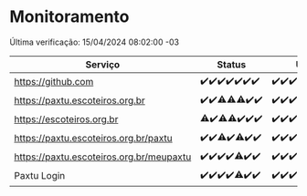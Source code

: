 # Monitoramento

Última verificação: 15/04/2024 08:02:00 -03

|Serviço|Status|Últimas 24h|
|---|---|---|
|https://github.com|<span title="2024-04-08: OK=24">✔️</span><span title="2024-04-09: OK=24">✔️</span><span title="2024-04-10: OK=24">✔️</span><span title="2024-04-11: OK=24">✔️</span><span title="2024-04-12: OK=24">✔️</span><span title="2024-04-13: OK=24">✔️</span><span title="2024-04-14: OK=7">✔️</span>|<span title="14/04/2024 11:25:00 -03 : 200">✔️</span><span title="14/04/2024 18:09:00 -03 : 200">✔️</span><span title="14/04/2024 20:29:00 -03 : 200">✔️</span><span title="15/04/2024 00:00:00 -03 : 200">✔️</span><span title="15/04/2024 01:13:00 -03 : 200">✔️</span><span title="15/04/2024 02:06:00 -03 : 200">✔️</span><span title="15/04/2024 03:09:00 -03 : 200">✔️</span><span title="15/04/2024 04:04:00 -03 : 200">✔️</span><span title="15/04/2024 05:07:00 -03 : 200">✔️</span><span title="15/04/2024 06:05:00 -03 : 200">✔️</span><span title="15/04/2024 07:05:00 -03 : 200">✔️</span><span title="15/04/2024 08:02:00 -03 : 200">✔️</span>|
|https://paxtu.escoteiros.org.br|<span title="2024-04-08: OK=24">✔️</span><span title="2024-04-09: OK=24">✔️</span><span title="2024-04-10: OK=23, Falhas=1">⚠️</span><span title="2024-04-11: OK=23, Falhas=1">⚠️</span><span title="2024-04-12: OK=23, Falhas=1">⚠️</span><span title="2024-04-13: OK=24">✔️</span><span title="2024-04-14: OK=7">✔️</span>|<span title="14/04/2024 11:25:00 -03 : 200">✔️</span><span title="14/04/2024 18:09:00 -03 : 200">✔️</span><span title="14/04/2024 20:29:00 -03 : 200">✔️</span><span title="15/04/2024 00:00:00 -03 : 200">✔️</span><span title="15/04/2024 01:13:00 -03 : 200">✔️</span><span title="15/04/2024 02:06:00 -03 : 200">✔️</span><span title="15/04/2024 03:09:00 -03 : 200">✔️</span><span title="15/04/2024 04:04:00 -03 : 200">✔️</span><span title="15/04/2024 05:07:00 -03 : 200">✔️</span><span title="15/04/2024 06:05:00 -03 : 200">✔️</span><span title="15/04/2024 07:05:00 -03 : 200">✔️</span><span title="15/04/2024 08:02:00 -03 : 200">✔️</span>|
|https://escoteiros.org.br|<span title="2024-04-08: OK=23, Falhas=1">⚠️</span><span title="2024-04-09: OK=24">✔️</span><span title="2024-04-10: OK=23, Falhas=1">⚠️</span><span title="2024-04-11: OK=23, Falhas=1">⚠️</span><span title="2024-04-12: OK=24">✔️</span><span title="2024-04-13: OK=24">✔️</span><span title="2024-04-14: OK=7">✔️</span>|<span title="14/04/2024 11:25:00 -03 : 200">✔️</span><span title="14/04/2024 18:09:00 -03 : 200">✔️</span><span title="14/04/2024 20:29:00 -03 : 200">✔️</span><span title="15/04/2024 00:00:00 -03 : 200">✔️</span><span title="15/04/2024 01:13:00 -03 : 200">✔️</span><span title="15/04/2024 02:06:00 -03 : 200">✔️</span><span title="15/04/2024 03:09:00 -03 : 200">✔️</span><span title="15/04/2024 04:04:00 -03 : 200">✔️</span><span title="15/04/2024 05:07:00 -03 : 200">✔️</span><span title="15/04/2024 06:05:00 -03 : 200">✔️</span><span title="15/04/2024 07:05:00 -03 : 200">✔️</span><span title="15/04/2024 08:02:00 -03 : 200">✔️</span>|
|https://paxtu.escoteiros.org.br/paxtu|<span title="2024-04-08: OK=24">✔️</span><span title="2024-04-09: OK=24">✔️</span><span title="2024-04-10: OK=23, Falhas=1">⚠️</span><span title="2024-04-11: OK=24">✔️</span><span title="2024-04-12: OK=23, Falhas=1">⚠️</span><span title="2024-04-13: OK=24">✔️</span><span title="2024-04-14: OK=7">✔️</span>|<span title="14/04/2024 11:25:00 -03 : 200">✔️</span><span title="14/04/2024 18:09:00 -03 : 200">✔️</span><span title="14/04/2024 20:29:00 -03 : 200">✔️</span><span title="15/04/2024 00:00:00 -03 : 200">✔️</span><span title="15/04/2024 01:13:00 -03 : 200">✔️</span><span title="15/04/2024 02:06:00 -03 : 200">✔️</span><span title="15/04/2024 03:09:00 -03 : 200">✔️</span><span title="15/04/2024 04:04:00 -03 : 200">✔️</span><span title="15/04/2024 05:07:00 -03 : 200">✔️</span><span title="15/04/2024 06:05:00 -03 : 200">✔️</span><span title="15/04/2024 07:05:00 -03 : 200">✔️</span><span title="15/04/2024 08:02:00 -03 : 200">✔️</span>|
|https://paxtu.escoteiros.org.br/meupaxtu|<span title="2024-04-08: OK=24">✔️</span><span title="2024-04-09: OK=24">✔️</span><span title="2024-04-10: OK=24">✔️</span><span title="2024-04-11: OK=24">✔️</span><span title="2024-04-12: OK=23, Falhas=1">⚠️</span><span title="2024-04-13: OK=24">✔️</span><span title="2024-04-14: OK=7">✔️</span>|<span title="14/04/2024 11:25:00 -03 : 200">✔️</span><span title="14/04/2024 18:09:00 -03 : 200">✔️</span><span title="14/04/2024 20:29:00 -03 : 200">✔️</span><span title="15/04/2024 00:00:00 -03 : 200">✔️</span><span title="15/04/2024 01:13:00 -03 : 200">✔️</span><span title="15/04/2024 02:06:00 -03 : 200">✔️</span><span title="15/04/2024 03:09:00 -03 : 200">✔️</span><span title="15/04/2024 04:04:00 -03 : 200">✔️</span><span title="15/04/2024 05:07:00 -03 : 200">✔️</span><span title="15/04/2024 06:05:00 -03 : 200">✔️</span><span title="15/04/2024 07:05:00 -03 : 200">✔️</span><span title="15/04/2024 08:02:00 -03 : 200">✔️</span>|
|Paxtu Login|<span title="2024-04-08: OK=24">✔️</span><span title="2024-04-09: OK=24">✔️</span><span title="2024-04-10: OK=24">✔️</span><span title="2024-04-11: OK=24">✔️</span><span title="2024-04-12: OK=23, Falhas=1">⚠️</span><span title="2024-04-13: OK=24">✔️</span><span title="2024-04-14: OK=7">✔️</span>|<span title="14/04/2024 11:25:00 -03 : 200">✔️</span><span title="14/04/2024 18:09:00 -03 : 200">✔️</span><span title="14/04/2024 20:29:00 -03 : 200">✔️</span><span title="15/04/2024 00:00:00 -03 : 200">✔️</span><span title="15/04/2024 01:13:00 -03 : 200">✔️</span><span title="15/04/2024 02:06:00 -03 : 200">✔️</span><span title="15/04/2024 03:09:00 -03 : 200">✔️</span><span title="15/04/2024 04:04:00 -03 : 200">✔️</span><span title="15/04/2024 05:07:00 -03 : 200">✔️</span><span title="15/04/2024 06:05:00 -03 : 200">✔️</span><span title="15/04/2024 07:05:00 -03 : 200">✔️</span><span title="15/04/2024 08:02:00 -03 : 200">✔️</span>|
